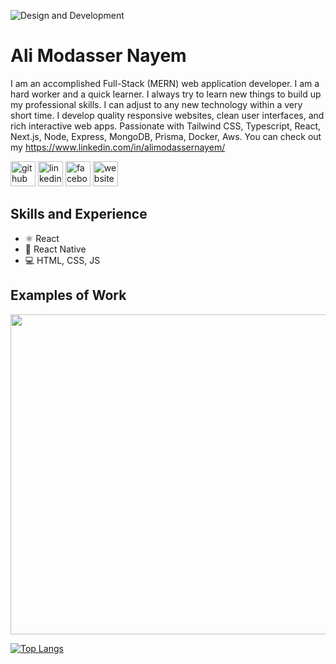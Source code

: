 ![Design and Development](https://media.licdn.com/dms/image/D5616AQFhO5opO-qVzA/profile-displaybackgroundimage-shrink_350_1400/0/1698660666423?e=1704931200&v=beta&t=S6pyNZpoh-tCtyKTQ806DcbB9jfowSZkeMXu61bRlbU)

# Ali Modasser Nayem
I am an accomplished Full-Stack (MERN) web application developer. I am a hard worker and a quick learner. I always try to learn new things to build up my professional skills. I can adjust to any new technology within a very short time. I develop quality responsive websites, clean user interfaces, and rich interactive web apps. Passionate with Tailwind CSS, Typescript, React, Next.js, Node, Express, MongoDB, Prisma, Docker, Aws. You can check out my https://www.linkedin.com/in/alimodassernayem/

[<img src='https://cdn.jsdelivr.net/npm/simple-icons@3.0.1/icons/github.svg' alt='github' height='40'>](https://github.com/modasser-nayem)  [<img src='https://cdn.jsdelivr.net/npm/simple-icons@3.0.1/icons/linkedin.svg' alt='linkedin' height='40'>](https://www.linkedin.com/in/https://www.linkedin.com/in/alimodassernayem//)  [<img src='https://cdn.jsdelivr.net/npm/simple-icons@3.0.1/icons/facebook.svg' alt='facebook' height='40'>](https://www.facebook.com/https://web.facebook.com/alimodassernayem)  [<img src='https://cdn.jsdelivr.net/npm/simple-icons@3.0.1/icons/icloud.svg' alt='website' height='40'>](https://alimodassernayem.web.app/)  

## Skills and Experience
* ⚛ React
* 📱 React Native
* 💻 HTML, CSS, JS

## Examples of Work
<img src="https://github.com/adriantwarog/adriantwarog/blob/master/covid19.gif" width="512" >

[![Top Langs](https://github-readme-stats.vercel.app/api/top-langs/?username=modasser-nayem)](https://github.com/anuraghazra/github-readme-stats)
